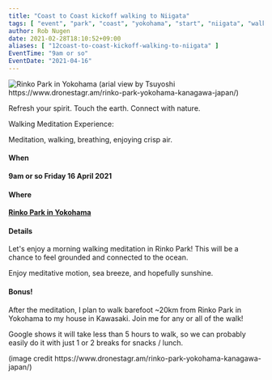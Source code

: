 ```yaml
---
title: "Coast to Coast kickoff walking to Niigata"
tags: [ "event", "park", "coast", "yokohama", "start", "niigata", "walk", "barefoot" ]
author: Rob Nugen
date: 2021-02-28T18:10:52+09:00
aliases: [ "12coast-to-coast-kickoff-walking-to-niigata" ]
EventTime: "9am or so"
EventDate: "2021-04-16"
---
```


<img
src="//b.robnugen.com/blog/2021/rinko_park.jpg"
alt="Rinko Park in Yokohama (arial view by Tsuyoshi https://www.dronestagr.am/rinko-park-yokohama-kanagawa-japan/)"
class="title" />

Refresh your spirit. Touch the earth. Connect with nature.

Walking Meditation Experience:

Meditation, walking, breathing, enjoying crisp air.

#### When

**9am or so Friday 16 April 2021**

#### Where

**[Rinko Park in Yokohama](https://goo.gl/maps/ZB2C79ye578aapX26)**

#### Details

Let's enjoy a morning walking meditation in Rinko Park!
This will be a chance to feel grounded and connected to the ocean.

Enjoy meditative motion, sea breeze, and hopefully sunshine.

#### Bonus!

After the meditation,
I plan to
walk barefoot ~20km from Rinko Park in Yokohama to my house in Kawasaki.  Join me
for any or all of the walk!

Google shows it will take less than 5 hours to walk, so we can
probably easily do it with just 1 or 2 breaks for snacks / lunch.

<div class="note">(image credit https://www.dronestagr.am/rinko-park-yokohama-kanagawa-japan/)</div>
